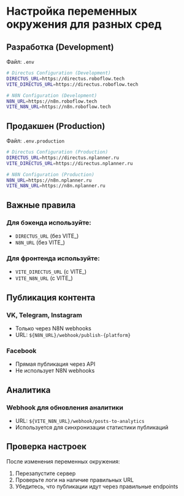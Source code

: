 # Настройка переменных окружения для разных сред

## Разработка (Development)
Файл: `.env`

```bash
# Directus Configuration (Development)
DIRECTUS_URL=https://directus.roboflow.tech
VITE_DIRECTUS_URL=https://directus.roboflow.tech

# N8N Configuration (Development)
N8N_URL=https://n8n.roboflow.tech
VITE_N8N_URL=https://n8n.roboflow.tech
```

## Продакшен (Production)
Файл: `.env.production`

```bash
# Directus Configuration (Production)
DIRECTUS_URL=https://directus.nplanner.ru
VITE_DIRECTUS_URL=https://directus.nplanner.ru

# N8N Configuration (Production)
N8N_URL=https://n8n.nplanner.ru
VITE_N8N_URL=https://n8n.nplanner.ru
```

## Важные правила

### Для бэкенда используйте:
- `DIRECTUS_URL` (без VITE_)
- `N8N_URL` (без VITE_)

### Для фронтенда используйте:
- `VITE_DIRECTUS_URL` (с VITE_)
- `VITE_N8N_URL` (с VITE_)

## Публикация контента

### VK, Telegram, Instagram
- Только через N8N webhooks
- URL: `${N8N_URL}/webhook/publish-{platform}`

### Facebook
- Прямая публикация через API
- Не использует N8N webhooks

## Аналитика

### Webhook для обновления аналитики
- URL: `${VITE_N8N_URL}/webhook/posts-to-analytics`
- Используется для синхронизации статистики публикаций

## Проверка настроек

После изменения переменных окружения:

1. Перезапустите сервер
2. Проверьте логи на наличие правильных URL
3. Убедитесь, что публикации идут через правильные endpoints